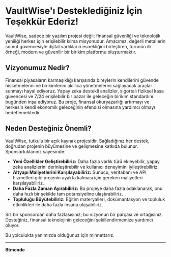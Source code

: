 
# VaultWise'ı Desteklediğiniz İçin Teşekkür Ederiz!

VaultWise, sadece bir yazılım projesi değil; finansal güvenliği ve teknolojik yeniliği herkes için erişilebilir kılma misyonudur. Amacımız, değerli metallerin somut güvencesiyle dijital varlıkların esnekliğini birleştiren, türünün ilk örneği, modern ve güvenilir bir birikim platformu oluşturmaktır.

## Vizyonumuz Nedir?

Finansal piyasaların karmaşıklığı karşısında bireylerin kendilerini güvende hissetmelerini ve birikimlerini akıllıca yönetmelerini sağlayacak araçlar sunmayı hayal ediyoruz. Yapay zeka destekli analizler, sigortalı fiziksel kasa güvencesi ve 7/24 erişilebilir bir pazar ile geleceğin birikim standardını bugünden inşa ediyoruz. Bu proje, finansal okuryazarlığı artırmayı ve herkesin kendi ekonomik geleceğinin efendisi olmasına yardımcı olmayı hedeflemektedir.

## Neden Desteğiniz Önemli?

VaultWise, tutkulu bir açık kaynak projesidir. Sağladığınız her destek, doğrudan projenin büyümesine ve gelişmesine katkıda bulunur. Sponsorluklarınız sayesinde:

- **Yeni Özellikler Geliştirebiliriz:** Daha fazla varlık türü ekleyebilir, yapay zeka analizlerini derinleştirebilir ve kullanıcı deneyimini iyileştirebiliriz.
- **Altyapı Maliyetlerini Karşılayabiliriz:** Sunucu, veritabanı ve API hizmetleri gibi projenin ayakta kalması için gereken maliyetleri karşılayabiliriz.
- **Daha Fazla Zaman Ayırabiliriz:** Bu projeye daha fazla odaklanarak, onu daha hızlı bir şekilde tam potansiyeline ulaştırabiliriz.
- **Topluluğu Büyütebiliriz:** Eğitim materyalleri, dokümantasyon ve topluluk etkinlikleri ile daha fazla insana ulaşabiliriz.

Siz bir sponsordan daha fazlasısınız; bu vizyonun bir parçası ve ortağısınız. Desteğiniz, finansal teknolojinin geleceğini şekillendirmemize yardımcı oluyor.

Bu yolculukta yanımızda olduğunuz için minnettarız.

---

**Btmcode**
